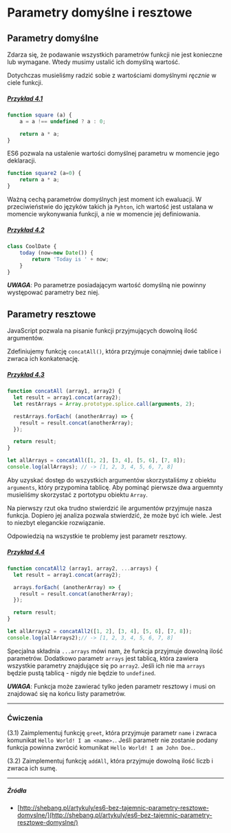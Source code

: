 # Parametry domyślne i resztowe

## Parametry domyślne

Zdarza się, że podawanie wszystkich parametrów funkcji nie jest konieczne lub wymagane. Wtedy musimy ustalić ich domyślną wartość.

Dotychczas musieliśmy radzić sobie z wartościami domyślnymi _ręcznie_ w ciele funkcji.

##### [Przykład 4.1](https://codepen.io/mmotel/pen/LLGXNo)
```js
function square (a) {
    a = a !== undefined ? a : 0;

    return a * a;
}
```

ES6 pozwala na ustalenie wartości domyślnej parametru w momencie jego deklaracji.

```js
function square2 (a=0) {
    return a * a;
}
```

Ważną cechą parametrów domyślnych jest moment ich ewaluacji. W przeciwieństwie do języków takich ja `Pyhton`, ich wartość jest ustalana w momencie wykonywania funkcji, a nie w momencie jej definiowania.

##### [Przykład 4.2](https://codepen.io/mmotel/pen/MoKzeV)
```js
class CoolDate {
    today (now=new Date()) {
        return 'Today is ' + now;
    }
}
```

**_UWAGA_**: Po parametrze posiadającym wartość domyślną nie powinny występować parametry bez niej.

## Parametry resztowe

JavaScript pozwala na pisanie funkcji przyjmujących dowolną ilość argumentów. 

Zdefiniujemy funkcję `concatAll()`, która przyjmuje conajmniej dwie tablice i zwraca ich konkatenację. 

##### [Przykład 4.3](https://codepen.io/mmotel/pen/OgMaWb)
```js
function concatAll (array1, array2) {
  let result = array1.concat(array2);
  let restArrays = Array.prototype.splice.call(arguments, 2);

  restArrays.forEach( (anotherArray) => {
    result = result.concat(anotherArray);
  });

  return result;
}

let allArrays = concatAll([1, 2], [3, 4], [5, 6], [7, 8]);
console.log(allArrays); // -> [1, 2, 3, 4, 5, 6, 7, 8]
```

Aby uzyskać dostęp do wszystkich argumentów skorzystaliśmy z obiektu `arguments`, który przypomina tablicę. Aby pominąć pierwsze dwa arguemnty musieliśmy skorzystać z portotypu obiektu `Array`. 

Na pierwszy rzut oka trudno stwierdzić ile argumentów przyjmuje nasza funkcja. Dopiero jej analiza pozwala stwierdzić, że może być ich wiele. Jest to niezbyt eleganckie rozwiązanie.

Odpowiedzią na wszystkie te problemy jest parametr resztowy.

##### [Przykład 4.4](https://codepen.io/mmotel/pen/dRGQvb)
```js
function concatAll2 (array1, array2, ...arrays) {
  let result = array1.concat(array2);

  arrays.forEach( (anotherArray) => { 
    result = result.concat(anotherArray); 
  });

  return result;
}

let allArrays2 = concatAll2([1, 2], [3, 4], [5, 6], [7, 8]);
console.log(allArrays2);// -> [1, 2, 3, 4, 5, 6, 7, 8]
```

Specjalna składnia `...arrays` mówi nam, że funkcja przyjmuje dowolną ilość parametrów. Dodatkowo parametr `arrays` jest tablicą, która zawiera wszystkie parametry znajdujące się po `array2`. Jeśli ich nie ma `arrays` będzie pustą tablicą - nigdy nie będzie to `undefined`. 

_**UWAGA**_: Funkcja może zawierać tylko jeden parametr resztowy i musi on znajdować się na końcu listy parametrów.

---

### Ćwiczenia

(3.1) Zaimplementuj funkcję `greet`, która przyjmuje parametr `name` i zwraca komunikat `Hello World! I am <name>.`. Jeśli parametr nie zostanie podany funkcja powinna zwrócić komunikat `Hello World! I am John Doe.`.

(3.2) Zaimplementuj funkcję `addAll`, która przyjmuje dowolną ilość liczb i zwraca ich sumę.

---

##### Źródła

* [http://shebang.pl/artykuly/es6-bez-tajemnic-parametry-resztowe-domyslne/](http://shebang.pl/artykuly/es6-bez-tajemnic-parametry-resztowe-domyslne/)



